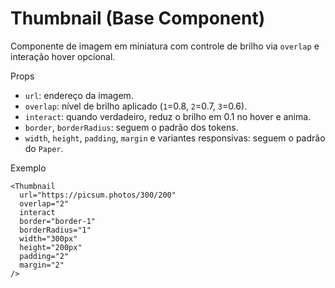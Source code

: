 # Thumbnail (Base Component)

Componente de imagem em miniatura com controle de brilho via `overlap` e interação hover opcional.

Props
- `url`: endereço da imagem.
- `overlap`: nível de brilho aplicado (`1`=0.8, `2`=0.7, `3`=0.6).
- `interact`: quando verdadeiro, reduz o brilho em 0.1 no hover e anima.
- `border`, `borderRadius`: seguem o padrão dos tokens.
- `width`, `height`, `padding`, `margin` e variantes responsivas: seguem o padrão do `Paper`.

Exemplo
```vue
<Thumbnail
  url="https://picsum.photos/300/200"
  overlap="2"
  interact
  border="border-1"
  borderRadius="1"
  width="300px"
  height="200px"
  padding="2"
  margin="2"
/>
```
